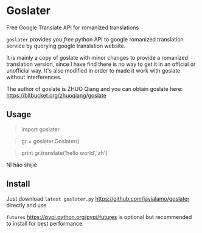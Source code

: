 Goslater
========

Free Google Translate API for romanized translations

``goslater`` provides you *free* python API to google  romanized translation service by querying google translation website.

It is mainly a copy of goslate with minor changes to provide a romanized translation version, since I have find there is no way to get it in an official or unofficial way. It's also modified in order to made it work with goslate without interferences.

The author of goslate is ZHUO Qiang and you can obtain goslate here: https://bitbucket.org/zhuoqiang/goslate 



Usage
--

  >import goslater
  
  >gr = goslater.Goslater()
  
  >print gr.translate('hello world','zh')
  
  Nǐ hǎo shìjiè


 
Install
--

Just download `latest goslater.py` https://github.com/javialamo/goslater directly and use

`futures` https://pypi.python.org/pypi/futures is optional but recommended to install for best performance.


